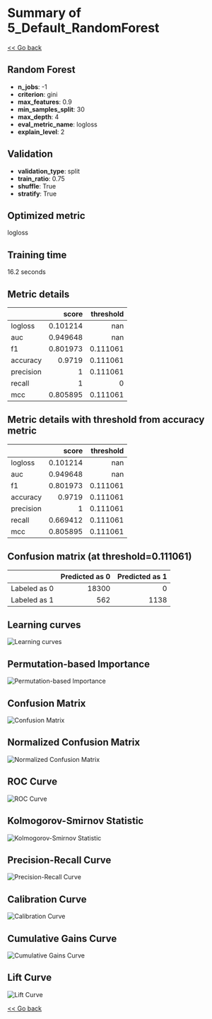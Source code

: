 # Summary of 5_Default_RandomForest

[<< Go back](../README.md)


## Random Forest
- **n_jobs**: -1
- **criterion**: gini
- **max_features**: 0.9
- **min_samples_split**: 30
- **max_depth**: 4
- **eval_metric_name**: logloss
- **explain_level**: 2

## Validation
 - **validation_type**: split
 - **train_ratio**: 0.75
 - **shuffle**: True
 - **stratify**: True

## Optimized metric
logloss

## Training time

16.2 seconds

## Metric details
|           |    score |   threshold |
|:----------|---------:|------------:|
| logloss   | 0.101214 |  nan        |
| auc       | 0.949648 |  nan        |
| f1        | 0.801973 |    0.111061 |
| accuracy  | 0.9719   |    0.111061 |
| precision | 1        |    0.111061 |
| recall    | 1        |    0        |
| mcc       | 0.805895 |    0.111061 |


## Metric details with threshold from accuracy metric
|           |    score |   threshold |
|:----------|---------:|------------:|
| logloss   | 0.101214 |  nan        |
| auc       | 0.949648 |  nan        |
| f1        | 0.801973 |    0.111061 |
| accuracy  | 0.9719   |    0.111061 |
| precision | 1        |    0.111061 |
| recall    | 0.669412 |    0.111061 |
| mcc       | 0.805895 |    0.111061 |


## Confusion matrix (at threshold=0.111061)
|              |   Predicted as 0 |   Predicted as 1 |
|:-------------|-----------------:|-----------------:|
| Labeled as 0 |            18300 |                0 |
| Labeled as 1 |              562 |             1138 |

## Learning curves
![Learning curves](learning_curves.png)

## Permutation-based Importance
![Permutation-based Importance](permutation_importance.png)
## Confusion Matrix

![Confusion Matrix](confusion_matrix.png)


## Normalized Confusion Matrix

![Normalized Confusion Matrix](confusion_matrix_normalized.png)


## ROC Curve

![ROC Curve](roc_curve.png)


## Kolmogorov-Smirnov Statistic

![Kolmogorov-Smirnov Statistic](ks_statistic.png)


## Precision-Recall Curve

![Precision-Recall Curve](precision_recall_curve.png)


## Calibration Curve

![Calibration Curve](calibration_curve_curve.png)


## Cumulative Gains Curve

![Cumulative Gains Curve](cumulative_gains_curve.png)


## Lift Curve

![Lift Curve](lift_curve.png)



[<< Go back](../README.md)
